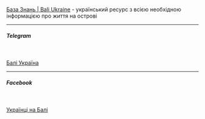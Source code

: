 

[База Знань | Bali Ukraine](https://bali-ukraine.notion.site/Bali-Ukraine-225c633965c54450b6ba9f75b1e2d71e) - український ресурс з всією необхідною інформацією про життя на острові

***

##### Telegram
</br>


[Балі Україна](https://t.me/bali_ua)


***

##### Facebook
</br>


[Українці на Балі](https://www.facebook.com/groups/221357858526588)
